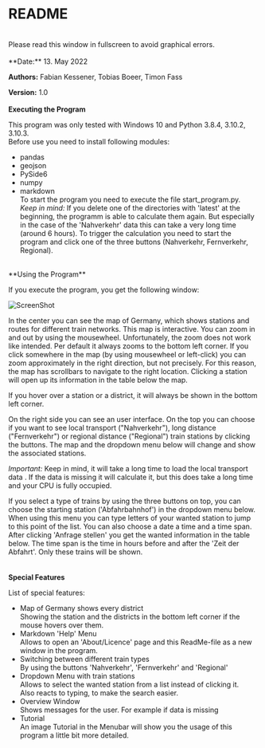 # README <br/>
<br/>
Please read this window in fullscreen to avoid graphical errors.<br/>
<br/>
**Date:** 13. May 2022 <br/>

**Authors:** Fabian Kessener, Tobias Boeer, Timon Fass <br/>

**Version:** 1.0 <br/>
<br/>
**Executing the Program** <br/>

This program was only tested with Windows 10 and Python 3.8.4, 3.10.2, 3.10.3. <br/>
Before use you need to install following modules: <br/>
 - pandas <br/>
 - geojson<br/>
 - PySide6<br/>
 - numpy<br/>
 - markdown<br/>
To start the program you need to execute the file start_program.py.<br/>
*Keep in mind:* If you delete one of the directories with 'latest' at the beginning,
the programm is able to calculate them again. But especially in the case of the 'Nahverkehr'
data this can take a very long time (around 6 hours). To trigger the calculation you need to
start the program and click one of the three buttons (Nahverkehr, Fernverkehr, Regional). <br/>
<br/>
**Using the Program** <br/>

If you execute the program, you get the following window:<br/>

![ScreenShot](/////ScreenshotProgramm.png)<br/>

In the center you can see the map of Germany, which shows stations and
routes for different train networks. This map is interactive. You can
zoom in and out by using the mousewheel. Unfortunately, the zoom does
not work like intended. Per default it always zooms to the bottom left
corner. If you click somewhere in the map (by using mousewheel or left-click)
you can zoom approximately in the right direction, but not precisely. 
For this reason, the map has scrollbars to navigate to the right location.
Clicking a station will open up its information in the table below the
map.<br/>

If you hover over a station or a district, it will always be shown in the
bottom left corner.<br/>

On the right side you can see an user interface. On the top you can choose
if you want to see local transport ("Nahverkehr"), long distance ("Fernverkehr")
or regional distance ("Regional") train stations by clicking the buttons. The 
map and the dropdown menu below will change and show the associated stations.<br/>

*Important:* Keep in mind, it will take a long time to load the local 
transport data . If the data is missing it will calculate it, but this does
take a long time and your CPU is fully occupied.<br/>

If you select a type of trains by using the three buttons on top, you can
choose the starting station ('Abfahrbahnhof') in the dropdown menu below.
When using this menu you can type letters of your wanted station
to jump to this point of the list. You can also choose a date a time and a time span.
After clicking 'Anfrage stellen' you get the wanted information in the table below. The time span is the time
in hours before and after the 'Zeit der Abfahrt'. Only these trains will be shown. <br/>  
<br/>
**Special Features**<br/>

List of special features: <br/>
 - Map of Germany shows every district<br/>
	Showing the station and the districts in the bottom left corner if the mouse hovers over them.<br/>
 - Markdown 'Help' Menu<br/>
	Allows to open an 'About/Licence' page and this ReadMe-file as a new window in the program.<br/>
 - Switching between different train types<br/>
	By using the buttons 'Nahverkehr', 'Fernverkehr' and 'Regional'<br/>
 - Dropdown Menu with train stations<br/>
	Allows to select the wanted station from a list instead of clicking it.<br/>
	Also reacts to typing, to make the search easier.<br/>
 - Overview Window<br/>
	Shows messages for the user. For example if data is missing<br/>
 - Tutorial<br/>
	An image Tutorial in the Menubar will show you the usage of this program a little bit more detailed.

<br/>
